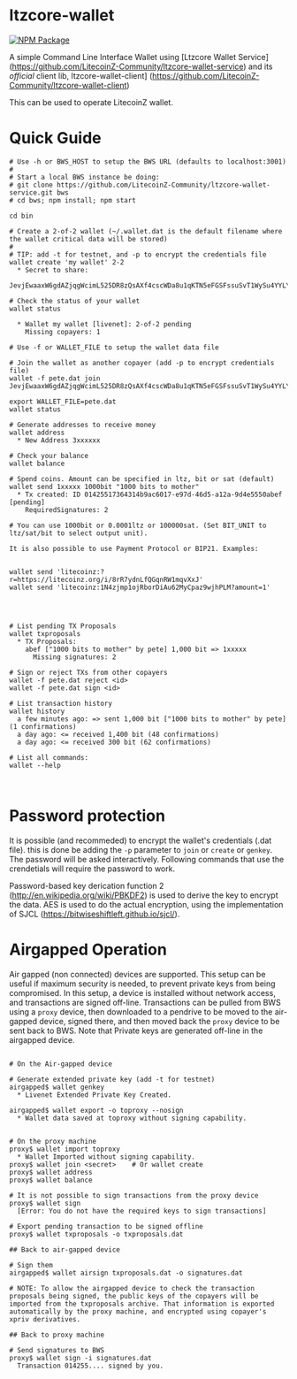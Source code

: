 # ltzcore-wallet

[![NPM Package](https://img.shields.io/npm/v/ltzcore-wallet.svg?style=flat-square)](https://www.npmjs.org/package/ltzcore-wallet)

A simple Command Line Interface Wallet using [Ltzcore Wallet Service] (https://github.com/LitecoinZ-Community/ltzcore-wallet-service) and its *official* client lib, ltzcore-wallet-client] (https://github.com/LitecoinZ-Community/ltzcore-wallet-client)

This can be used to operate LitecoinZ wallet.


# Quick Guide

``` shell
# Use -h or BWS_HOST to setup the BWS URL (defaults to localhost:3001)
# 
# Start a local BWS instance be doing:
# git clone https://github.com/LitecoinZ-Community/ltzcore-wallet-service.git bws
# cd bws; npm install; npm start

cd bin
 
# Create a 2-of-2 wallet (~/.wallet.dat is the default filename where the wallet critical data will be stored)
#
# TIP: add -t for testnet, and -p to encrypt the credentials file
wallet create 'my wallet' 2-2 
  * Secret to share:
    JevjEwaaxW6gdAZjqgWcimL525DR8zQsAXf4cscWDa8u1qKTN5eFGSFssuSvT1WySu4YYLYMUPT

# Check the status of your wallet 
wallet status
 
  * Wallet my wallet [livenet]: 2-of-2 pending
    Missing copayers: 1

# Use -f or WALLET_FILE to setup the wallet data file
 
# Join the wallet as another copayer (add -p to encrypt credentials file)
wallet -f pete.dat join JevjEwaaxW6gdAZjqgWcimL525DR8zQsAXf4cscWDa8u1qKTN5eFGSFssuSvT1WySu4YYLYMUPT
   
export WALLET_FILE=pete.dat
wallet status

# Generate addresses to receive money
wallet address
  * New Address 3xxxxxx

# Check your balance
wallet balance
   
# Spend coins. Amount can be specified in ltz, bit or sat (default)
wallet send 1xxxxx 1000bit "1000 bits to mother"
  * Tx created: ID 01425517364314b9ac6017-e97d-46d5-a12a-9d4e5550abef [pending]
    RequiredSignatures: 2

# You can use 1000bit or 0.0001ltz or 100000sat. (Set BIT_UNIT to ltz/sat/bit to select output unit).

It is also possible to use Payment Protocol or BIP21. Examples:


wallet send 'litecoinz:?r=https://litecoinz.org/i/8rR7ydnLfQGqnRW1mqvXxJ'
wallet send 'litecoinz:1N4zjmp1ojRborDiAu62MyCpaz9wjhPLM?amount=1'




# List pending TX Proposals
wallet txproposals
  * TX Proposals:
    abef ["1000 bits to mother" by pete] 1,000 bit => 1xxxxx
      Missing signatures: 2
   
# Sign or reject TXs from other copayers
wallet -f pete.dat reject <id>
wallet -f pete.dat sign <id>

# List transaction history
wallet history
  a few minutes ago: => sent 1,000 bit ["1000 bits to mother" by pete] (1 confirmations)
  a day ago: <= received 1,400 bit (48 confirmations)
  a day ago: <= received 300 bit (62 confirmations)
   
# List all commands:
wallet --help
 
    
  ```
  
  
# Password protection 

It is possible (and recommeded) to encrypt the wallet's credentials (.dat file). this is done 
be adding the `-p` parameter to `join` or `create` or `genkey`. The password will be asked 
interactively. Following commands that use the crendetials will require the password to work.

Password-based key derication function 2 (http://en.wikipedia.org/wiki/PBKDF2) is used to derive
the key to encrypt the data. AES is used to do the actual encryption, using the implementation
of SJCL (https://bitwiseshiftleft.github.io/sjcl/).


# Airgapped Operation 

Air gapped (non connected) devices are supported. This setup can be useful if maximum security is needed, to prevent private keys from being compromised. In this setup, a device is installed without network access, and transactions are signed off-line. Transactions can be pulled from BWS using a `proxy` device, then downloaded to a pendrive to be moved to the air-gapped device, signed there, and then moved back the `proxy` device to be sent back to BWS. Note that Private keys are generated off-line in the airgapped device.


``` shell

# On the Air-gapped device

# Generate extended private key (add -t for testnet)
airgapped$ wallet genkey
  * Livenet Extended Private Key Created.

airgapped$ wallet export -o toproxy --nosign
  * Wallet data saved at toproxy without signing capability.


# On the proxy machine
proxy$ wallet import toproxy
  * Wallet Imported without signing capability.
proxy$ wallet join <secret>    # Or wallet create 
proxy$ wallet address
proxy$ wallet balance

# It is not possible to sign transactions from the proxy device
proxy$ wallet sign
  [Error: You do not have the required keys to sign transactions]

# Export pending transaction to be signed offline
proxy$ wallet txproposals -o txproposals.dat

## Back to air-gapped device

# Sign them
airgapped$ wallet airsign txproposals.dat -o signatures.dat

# NOTE: To allow the airgapped device to check the transaction proposals being signed, the public keys of the copayers will be imported from the txproposals archive. That information is exported automatically by the proxy machine, and encrypted using copayer's xpriv derivatives.

## Back to proxy machine

# Send signatures to BWS
proxy$ wallet sign -i signatures.dat
  Transaction 014255.... signed by you.

```


